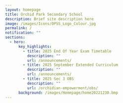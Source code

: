 ```yaml
---
layout: homepage
title: Orchid Park Secondary School
description: Brief site description here
image: /images/Icons/OPSS_Logo_Colour.jpg
permalink: /
notification: ""
sections:
  - hero:
      key_highlights:
        - title: 2025 End Of Year Exam Timetable
          description: ""
          url: /announcements/
        - title: 2025 September Extended Curriculum
          description: ""
          url: /announcements/
        - title: 2025 Sec 3 OBS
          description: ""
          url: /orchidian-empowerment/obs/
      background: /images/Homepage/home20221230.bmp
---
```

